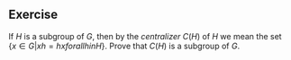 ## Exercise
If $H$ is a subgroup of $G$, then by the *centralizer* $C(H)$ of $H$ we mean the set $\lbrace x \in G | xh = hx for all h in H \rbrace$. Prove that $C(H)$ is a subgroup of $G$.
